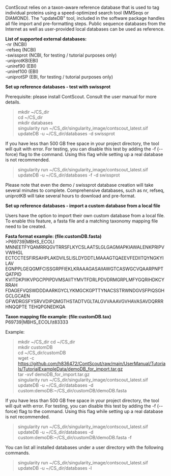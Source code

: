 ContScout relies on a taxon-aware reference database that is used to tag individual proteins using a speed-optimized search tool (MMSeqs or DIAMOND). The "updateDB" tool, included in the software package handles all file import and pre-formatting steps. Public sequence databases from the Internet as well as user-provided local databases can be used as reference. 

**List of supported external databases:**  
-nr (NCBI)  
-refseq (NCBI)  
-swissprot (NCBI, for testing / tutorial purposes only)  
-uniprotKB(EBI)   
-uniref90 (EBI)  
-uniref100 (EBI)  
-uniprotSP (EBI, for testing / tutorial purposes only)

**Set up reference databases - test with swissprot**

Prerequisite: please install ContScout. Consult the user manual for more details.  

>mkdir ~/CS_dir  
>cd ~/CS_dir  
>mkdir databases  
>singularity run ~/CS_dir/singularity_image/contscout_latest.sif updateDB -u ~/CS_dir/databases -d swissprot

If you have less than 500 GB free space in your project directory, the tool will quit with error. For testing, you can disable this test by adding the -f (--force) flag to the command. Using this flag while setting up a real database is not recommended.

>singularity run ~/CS_dir/singularity_image/contscout_latest.sif updateDB -u ~/CS_dir/databases -f -d swissprot  

Please note that even the demo / swissprot database creation will take several minutes to complete. Comprehensive databases, such as nr, refseq, uniprotKB will take several hours to download and pre-format.

**Set up reference databases - import a custom database from a local file**

Users have the option to import their own custom database from a local file. To enable this feature, a fasta file and a matching taxonomy mapping file need to be created.

**Fasta format example: (file:customDB.fasta)**  
\>P69739|MBHS_ECOLI
MNNEETFYQAMRRQGVTRRSFLKYCSLAATSLGLGAGMAPKIAWALENKPRIPVVWIHGL
ECTCCTESFIRSAHPLAKDVILSLISLDYDDTLMAAAGTQAEEVFEDIITQYNGKYILAV
EGNPPLGEQGMFCISSGRPFIEKLKRAAAGASAIIAWGTCASWGCVQAARPNPTQATPID
KVITDKPIIKVPGCPPIPDVMSAIITYMVTFDRLPDVDRMGRPLMFYGQRIHDKCYRRAH
FDAGEFVQSWDDDAARKGYCLYKMGCKGPTTYNACSSTRWNDGVSFPIQSGHGCLGCAEN
GFWDRGSFYSRVVDIPQMGTHSTADTVGLTALGVVAAAVGVHAVASAVDQRRRHNQQPTE
TEHQPGNEDKQA  
  
**Taxon mapping file example: (file:customDB.tax)**  
P69739|MBHS_ECOLI\t83333  

Example:

>mkdir ~/CS_dir 
>cd ~/CS_dir  
>mkdir customDB  
>cd ~/CS_dir/customDB  
>wget -c https://github.com/h836472/ContScout/raw/main/UserManual/Tutorials/TutorialExampleData/demoDB_for_import.tar.gz   
>tar -xvf demoDB_for_import.tar.gz   
>singularity run ~/CS_dir/singularity_image/contscout_latest.sif updateDB -u ~/CS_dir/databases -d custom\:demoDB\:\~/CS_dir/customDB/demoDB.fasta
  
If you have less than 500 GB free space in your project directory, the tool will quit with error. For testing, you can disable this test by adding the -f (--force) flag to the command. Using this flag while setting up a real database is not recommended.
>singularity run ~/CS_dir/singularity_image/contscout_latest.sif updateDB -u ~/CS_dir/databases -d custom\:demoDB\:\~/CS_dir/customDB/demoDB.fasta -f

You can list all installed databases under a user directory with the following commands.
>singularity run ~/CS_dir/singularity_image/contscout_latest.sif updateDB -u ~/CS_dir/databases -l
